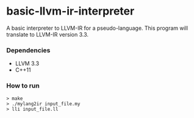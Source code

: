 # basic-llvm-ir-interpreter
A basic interpreter to LLVM-IR for a pseudo-language. This program will translate to LLVM-IR version 3.3.


### Dependencies

- LLVM 3.3
- C++11

### How to run
``` 
> make 
> ./mylang2ir input_file.my 
> lli input_file.ll
```
